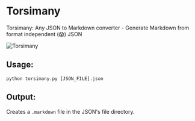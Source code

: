 # Torsimany
Torsimany: Any JSON to Markdown converter - Generate Markdown from format independent (:scream:) JSON

![Torsimany](https://cloud.githubusercontent.com/assets/3987198/22163287/7b89c26e-df52-11e6-8769-4bccf4471e37.jpg)

## Usage:
```shell
python torsimany.py [JSON_FILE].json
```

## Output:
Creates a `.markdown` file in the JSON's file directory. 